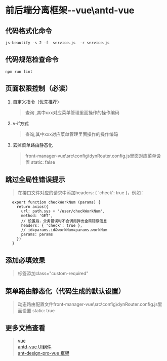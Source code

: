 # 前后端分离框架--vue\antd-vue  
## 代码格式化命令  
  ```js-beautify -s 2 -f  service.js  -r service.js```
## 代码规范检查命令  
   ```npm run lint```
## 页面权限控制（必读）
1. 自定义指令（优先推荐）
    > <a-button v-authorize:xxx >查询</a-button> ,其中xxx对应菜单管理里面操作的操作编码
2. v-if方式
    ><a-button v-if="$authorize('xxx')" >查询</a-button>,其中xxx对应菜单管理里面操作的操作编码
3. 去掉菜单路由静态化
    >front-manager-vue\src\config\dynRouter.config.js里面对应菜单设置 static: false
## 跳过全局性错误提示   
> 在接口文件对应的请求中添加headers: { 'check': true }，例如：
```
   export function checkWorkNum (params) {
     return axios({
       url: path.sys + '/user/checkWorkNum',
       method: 'GET',
       // 设置后，业务错误时不会调用弹出全局错误信息
       headers: { 'check': true },
       // id=params.id&workNum=params.workNum
       params: params
     })
   }
```
## 添加必填效果
> 标签添加class="custom-required"  
## 菜单路由静态化（代码生成的默认设置）
> 动态路由配置文件front-manager-vue\src\config\dynRouter.config.js里面设置 static: true
## 更多文档查看   
> [vue](https://cn.vuejs.org/v2/guide/components.html)  
> [antd-vue UI组件](https://vue.ant.design/)  
> [ant-design-pro-vue 框架](https://github.com/sendya/ant-design-pro-vue)
